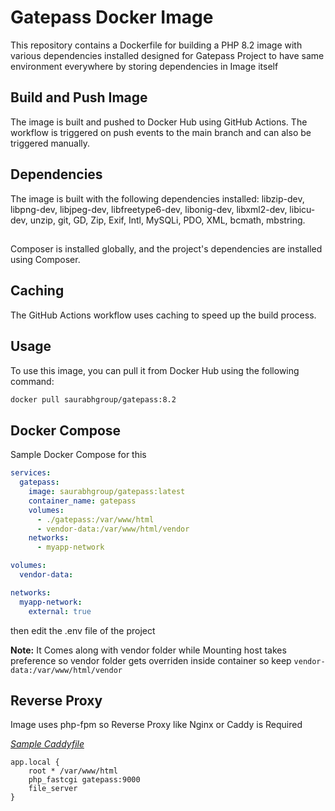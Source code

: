 # Gatepass Docker Image

This repository contains a Dockerfile for building a PHP 8.2 image with various dependencies installed
designed for Gatepass Project to have same environment everywhere by storing dependencies in Image itself

## Build and Push Image

The image is built and pushed to Docker Hub using GitHub Actions. The workflow is triggered on push events to the main branch and can also be triggered manually.

## Dependencies

The image is built with the following dependencies installed: libzip-dev, libpng-dev, libjpeg-dev, libfreetype6-dev, libonig-dev, libxml2-dev, libicu-dev, unzip, git, GD, Zip, Exif, Intl, MySQLi, PDO, XML, bcmath, mbstring.

##

Composer is installed globally, and the project's dependencies are installed using Composer.

## Caching

The GitHub Actions workflow uses caching to speed up the build process.

## Usage

To use this image, you can pull it from Docker Hub using the following command:

```bash
docker pull saurabhgroup/gatepass:8.2
```
## Docker Compose
Sample Docker Compose for this

```yaml
services:
  gatepass:
    image: saurabhgroup/gatepass:latest
    container_name: gatepass
    volumes:
      - ./gatepass:/var/www/html
      - vendor-data:/var/www/html/vendor
    networks:
      - myapp-network

volumes:
  vendor-data:

networks:
  myapp-network:
    external: true
```

then edit the .env file of the project

**Note:** It Comes along with vendor folder while Mounting host takes preference so vendor folder gets overriden inside container so keep `vendor-data:/var/www/html/vendor` 

## Reverse Proxy
Image uses php-fpm so Reverse Proxy like Nginx or Caddy is Required

<u>_Sample Caddyfile_</u>

```caddyfile
app.local {
    root * /var/www/html
    php_fastcgi gatepass:9000
    file_server
}
```

